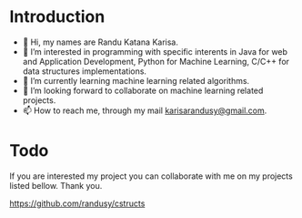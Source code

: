 # Introduction

- 👋 Hi, my names are Randu Katana Karisa.
- 👀 I’m interested in programming with specific interents in Java for web and Application Development, Python for Machine Learning, C/C++ for data structures implementations.
- 🌱 I’m currently learning machine learning related algorithms.
- 💞️ I’m looking forward to collaborate on machine learning related projects.
- 📫 How to reach me, through my mail karisarandusy@gmail.com.

# Todo
If you are interested my project you can collaborate with me on my projects listed bellow. Thank you.

https://github.com/randusy/cstructs


<!---
randusy/randusy is a ✨ special ✨ repository because its `README.md` (this file) appears on your GitHub profile.
You can click the Preview link to take a look at your changes.
--->
